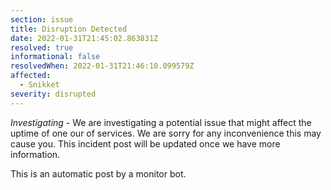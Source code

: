 ```yaml
---
section: issue
title: Disruption Detected
date: 2022-01-31T21:45:02.863831Z
resolved: true
informational: false
resolvedWhen: 2022-01-31T21:46:10.099579Z
affected:
  - Snikket
severity: disrupted
---
```

*Investigating* - We are investigating a potential issue that might affect the uptime of one our of services. We are sorry for any inconvenience this may cause you. This incident post will be updated once we have more information.

This is an automatic post by a monitor bot.
        